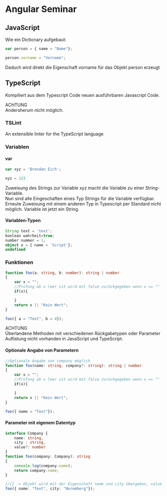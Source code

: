 # Angular Seminar

## JavaScript
Wie ein Dictionary aufgebaut:
```javascript
var person = { name = "Name"};

person.vorname = "Vorname";
```

Daduch wird direkt die Eigenschaft vorname für das Objekt person erzeugt

## TypeScript
Kompiliert aus dem Typescript Code neuen ausführbaren Javascript Code.  

ACHTUNG  
Andersherum nicht möglich.

### TSLint
An extensible linter for the TypeScript language

### Variablen
#### var
```typescript
var xyz = 'Brendan Eich';

xyz = 123
```

Zuweisung des Strings zur Variable xyz macht die Variable zu einer String-Variable.  
Nun sind alle Eingeschaften eines Typ Strings für die Variable verfügbar.  
Erneute Zuweisung mit einem anderen Typ in Typescript per Standard nicht möglich.  Variable ist jetzt ein String.

#### Variablen-Typen
```typescript
String text = 'text';
boolean wahrheit=true;
number nummer = 1;
object o = { name = 'Script'};
undefined
```

### Funktionen
```typescript
function foo(a: string, b: number): string | number
{
    var x = "";
    //Prüfung ob x leer ist wird mit false zurückgegeben wenn x == ""
    if(x){

    }
    return x || "Kein Wert";
}

foo({ a = "Text", b = 4});
```
ACHTUNG  
Überlandene Methoden mit verschiedenen Rückgabetypen oder Parameter Auflistung nicht vorhanden in JavaScript und TypeScript.

#### Optionale Angabe von Parametern
```typescript
//Optionale Angabe von company möglich
function foo(name: string, company?: string): string | number
{
    var x = "";
    //Prüfung ob x leer ist wird mit false zurückgegeben wenn x == ""
    if(x){

    }
    return x || "Kein Wert";
}

foo({ name = "Text"});
```

#### Parameter mit eigenem Datentyp
```typescript
interface Company {
    name: string,
    city : string,
    value?: number
}
function foo(company: Company): string
{    
    console.log(company.name);
    return company.name;
}

//{} -> Objekt wird mit der Eigenschaft name und city übergeben, value bleibt leer
foo({ name: "Text", city: "Nuremberg"});
```